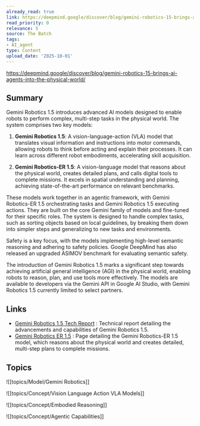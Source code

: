 ```yaml
---
already_read: true
link: https://deepmind.google/discover/blog/gemini-robotics-15-brings-ai-agents-into-the-physical-world/
read_priority: 0
relevance: 5
source: The Batch
tags:
- AI_agent
type: Content
upload_date: '2025-10-01'
---
```


https://deepmind.google/discover/blog/gemini-robotics-15-brings-ai-agents-into-the-physical-world/
## Summary

Gemini Robotics 1.5 introduces advanced AI models designed to enable robots to perform complex, multi-step tasks in the physical world. The system comprises two key models:

1. **Gemini Robotics 1.5**: A vision-language-action (VLA) model that translates visual information and instructions into motor commands, allowing robots to think before acting and explain their processes. It can learn across different robot embodiments, accelerating skill acquisition.

2. **Gemini Robotics-ER 1.5**: A vision-language model that reasons about the physical world, creates detailed plans, and calls digital tools to complete missions. It excels in spatial understanding and planning, achieving state-of-the-art performance on relevant benchmarks.

These models work together in an agentic framework, with Gemini Robotics-ER 1.5 orchestrating tasks and Gemini Robotics 1.5 executing actions. They are built on the core Gemini family of models and fine-tuned for their specific roles. The system is designed to handle complex tasks, such as sorting objects based on local guidelines, by breaking them down into simpler steps and generalizing to new tasks and environments.

Safety is a key focus, with the models implementing high-level semantic reasoning and adhering to safety policies. Google DeepMind has also released an upgraded ASIMOV benchmark for evaluating semantic safety.

The introduction of Gemini Robotics 1.5 marks a significant step towards achieving artificial general intelligence (AGI) in the physical world, enabling robots to reason, plan, and use tools more effectively. The models are available to developers via the Gemini API in Google AI Studio, with Gemini Robotics 1.5 currently limited to select partners.
## Links

- [Gemini Robotics 1.5 Tech Report](https://storage.googleapis.com/deepmind-media/gemini-robotics/Gemini-Robotics-1-5-Tech-Report.pdf) : Technical report detailing the advancements and capabilities of Gemini Robotics 1.5.
- [Gemini Robotics ER 1.5](https://deepmind.google/models/gemini-robotics/gemini-robotics-er/) : Page detailing the Gemini Robotics-ER 1.5 model, which reasons about the physical world and creates detailed, multi-step plans to complete missions.

## Topics

![[topics/Model/Gemini Robotics]]

![[topics/Concept/Vision Language Action VLA Models]]

![[topics/Concept/Embodied Reasoning]]

![[topics/Concept/Agentic Capabilities]]